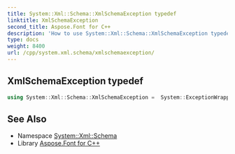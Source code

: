 ```yaml
---
title: System::Xml::Schema::XmlSchemaException typedef
linktitle: XmlSchemaException
second_title: Aspose.Font for C++
description: 'How to use System::Xml::Schema::XmlSchemaException typedef in C++.'
type: docs
weight: 8400
url: /cpp/system.xml.schema/xmlschemaexception/
---
```

## XmlSchemaException typedef




```cpp
using System::Xml::Schema::XmlSchemaException =  System::ExceptionWrapper<Details_XmlSchemaException>
```

## See Also

* Namespace [System::Xml::Schema](../)
* Library [Aspose.Font for C++](../../)
